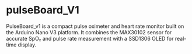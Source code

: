 # pulseBoard_V1
PulseBoard_v1 is a compact pulse oximeter and heart rate monitor built on the Arduino Nano V3 platform. It combines the MAX30102 sensor for accurate SpO₂ and pulse rate measurement with a SSD1306 OLED for real-time display.
